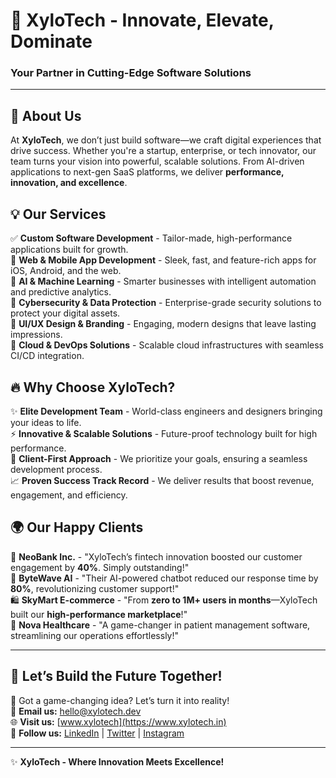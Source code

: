 # 🚀 XyloTech - Innovate, Elevate, Dominate  
### **Your Partner in Cutting-Edge Software Solutions**

---

## 🌟 About Us  
At **XyloTech**, we don’t just build software—we craft digital experiences that drive success. Whether you're a startup, enterprise, or tech innovator, our team turns your vision into powerful, scalable solutions. From AI-driven applications to next-gen SaaS platforms, we deliver **performance, innovation, and excellence**.

## 💡 Our Services  
✅ **Custom Software Development** - Tailor-made, high-performance applications built for growth.  
📱 **Web & Mobile App Development** - Sleek, fast, and feature-rich apps for iOS, Android, and the web.  
🤖 **AI & Machine Learning** - Smarter businesses with intelligent automation and predictive analytics.  
🔐 **Cybersecurity & Data Protection** - Enterprise-grade security solutions to protect your digital assets.  
🎨 **UI/UX Design & Branding** - Engaging, modern designs that leave lasting impressions.  
🚀 **Cloud & DevOps Solutions** - Scalable cloud infrastructures with seamless CI/CD integration.  

## 🔥 Why Choose XyloTech?  
✨ **Elite Development Team** - World-class engineers and designers bringing your ideas to life.  
⚡ **Innovative & Scalable Solutions** - Future-proof technology built for high performance.  
💼 **Client-First Approach** - We prioritize your goals, ensuring a seamless development process.  
📈 **Proven Success Track Record** - We deliver results that boost revenue, engagement, and efficiency.  

## 🌍 Our Happy Clients  
🚀 **NeoBank Inc.** - "XyloTech’s fintech innovation boosted our customer engagement by **40%**. Simply outstanding!"  
🤖 **ByteWave AI** - "Their AI-powered chatbot reduced our response time by **80%**, revolutionizing customer support!"  
🛍️ **SkyMart E-commerce** - "From **zero to 1M+ users in months**—XyloTech built our **high-performance marketplace**!"  
🏥 **Nova Healthcare** - "A game-changer in patient management software, streamlining our operations effortlessly!"

---

## 🎯 Let’s Build the Future Together!  
💬 Got a game-changing idea? Let’s turn it into reality!  
📩 **Email us:** [hello@xylotech.dev](mailto:hello@xylotech.dev)  
🌐 **Visit us:** [www.xylotech](https://www.xylotech.in)  
📱 **Follow us:** [LinkedIn]([#](https://www.linkedin.com/in/xylotech/)) | [Twitter](#) | [Instagram](https://www.instagram.com/xylotech.in/)  

---

✨ **XyloTech - Where Innovation Meets Excellence!**
